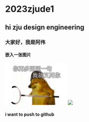 # 2023zjude1
## hi zju design engineering
### 大家好，我是阿伟
#### 嵌入一张图片
![](img/v2-b884b541d34801930c24b85d9773ca56_xld.png)
![](https://course.zju.edu.cn/static/img/user/logo.png)
#### i want to push to github
